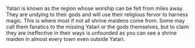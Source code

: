 Yatari is known as the region whose worship can be felt from miles away. They are undying to their gods and will use their religious fervor to harness magic. This is where most if not all shrine maidens come from. Some may call them fanatics to the missing Yatari or the gods themselves, but to claim they are ineffective in their ways is unfounded as you can see a shrine maiden in almost every town even outside Yatari. 